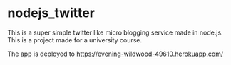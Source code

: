 # nodejs_twitter

This is a super simple twitter like micro blogging service made in node.js. This is a project made for a university course.

The app is deployed to https://evening-wildwood-49610.herokuapp.com/